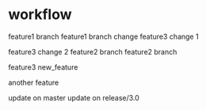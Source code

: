 workflow
========

feature1 branch
feature1 branch
change
feature3 change 1

feature3 change 2
feature2 branch
feature2 branch

feature3
new_feature

another feature

update on master
update on release/3.0
